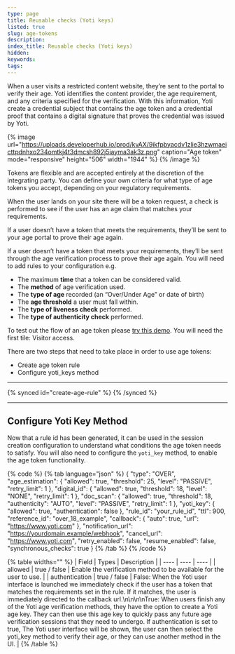 ```yaml
---
type: page
title: Reusable checks (Yoti keys)
listed: true
slug: age-tokens
description: 
index_title: Reusable checks (Yoti keys)
hidden: 
keywords: 
tags: 
---
```


When a user visits a restricted content website, they’re sent to the portal to verify their age. Yoti identifies the content provider, the age requirement, and any criteria specified for the verification. With this information, Yoti create a credential subject that contains the age token and a credential proof that contains a digital signature that proves the credential was issued by Yoti. 

{% image url="https://uploads.developerhub.io/prod/kvAX/9ikfpbyacdv1zlie3hzwmaeicttpdnhxo234omtkj4t3dmcsh892j5iayma3ak3z.png" caption="Age token" mode="responsive" height="506" width="1944" %}
{% /image %}

Tokens are flexible and are accepted entirely at the discretion of the integrating party. You can define your own criteria for what type of age tokens you accept, depending on your regulatory requirements.

When the user lands on your site there will be a token request, a check is performed to see if the user has an age claim that matches your requirements.

If a user doesn’t have a token that meets the requirements, they’ll be sent to your age portal to prove their age again.

If a user doesn’t have a token that meets your requirements, they’ll be sent through the age verification process to prove their age again. You will need to add rules to your configuration e.g. 

- The maximum **time** that a token can be considered valid.
- The **method** of age verification used.
- The **type of age** recorded (an “Over/Under Age” or date of birth)
- The **age threshold** a user must fall within.
- The **type of liveness check** performed.
- The **type of authenticity check** performed.

To test out the flow of an age token please [try this demo](https://yoti.world/glamour-demo/). You will need the first tile: Visitor access.

There are two steps that need to take place in order to use age tokens:

- Create age token rule
- Configure yoti_keys method

---

{% synced id="create-age-rule" %}
{% /synced %}

---

## Configure Yoti Key Method

Now that a rule id has been generated, it can be used in the session creation configuration to understand what conditions the age token needs to satisfy. You will also need to configure the `yoti_key` method, to enable the age token functionality.

{% code %}
{% tab language="json" %}
{
    "type": "OVER",
    "age_estimation": {
        "allowed": true,
        "threshold": 25,
        "level": "PASSIVE",
        "retry_limit": 1
    },
    "digital_id": {
        "allowed": true,
        "threshold": 18,
        "level": "NONE",
        "retry_limit": 1
    },
    "doc_scan": {
        "allowed": true,
        "threshold": 18,
        "authenticity": "AUTO",
        "level": "PASSIVE",
        "retry_limit": 1
    },
    "yoti_key": {
      "allowed": true,
      "authentication": false
    },
    "rule_id": "your_rule_id",
    "ttl": 900,
    "reference_id": "over_18_example",
    "callback": {
       "auto": true,
       "url": "https://www.yoti.com"
    },
    "notification_url": "https://yourdomain.example/webhook",
    "cancel_url": "https://www.yoti.com",
    "retry_enabled": false,
    "resume_enabled": false,
    "synchronous_checks": true
}
{% /tab %}
{% /code %}

{% table widths="" %}
| Field | Types | Description | 
| ---- | ---- | ---- | 
| allowed | true / false | Enable the verification method to be available for the user to use. | 
| authentication | true / false | False:  When the Yoti user interface is launched we immediately check if the user has a token that matches the requirements set in the rule. If it matches, the user is immediately directed to the callback url.\n\n\n\nTrue: When users finish any of the Yoti age verification methods, they have the option to create a Yoti age key. They can then use this age key to quickly pass any future age verification sessions that they need to undergo. If authentication is set to true, The Yoti user interface will be shown, the user can then select the yoti_key method to verify their age, or they can use another method in the UI. | 
{% /table %}